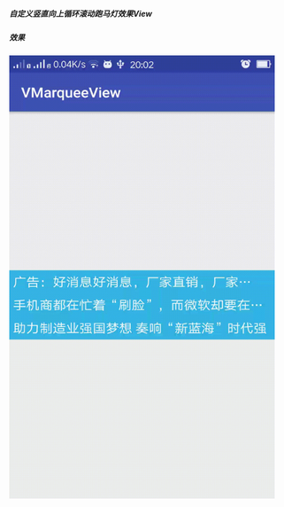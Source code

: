 ##### 自定义竖直向上循环滚动跑马灯效果View


##### 效果

<img src="https://raw.githubusercontent.com/zhujiaming/VMarqueeView/master/effect.gif" width="480px" height="800px"/>



